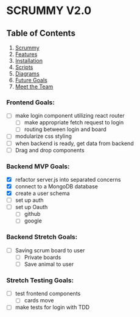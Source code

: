 # SCRUMMY V2.0

## Table of Contents
1. [Scrummy](#scrummy)
2. [Features](#features)
3. [Installation](#installation)
4. [Scripts](#scripts)
5. [Diagrams](#diagrams)
6. [Future Goals](#future-goals)
7. [Meet the Team](#meet-the-team)


### Frontend Goals:
- [ ] make login component utilizing react router
    - [ ] make appropriate fetch request to login
    - [ ] routing between login and board
- [ ] modularize css styling
- [ ] when backend is ready, get data from backend
- [ ] Drag and drop components

### Backend MVP Goals:
- [X] refactor server.js into separated concerns
- [X] connect to a MongoDB database
- [X] create a user schema
- [ ] set up auth
- [ ] set up Oauth
    - [ ] github
    - [ ] google
    
### Backend Stretch Goals:
- [ ] Saving scrum board to user
    - [ ] Private boards
    - [ ] Save animal to user
  
### Stretch Testing Goals:
- [ ] test frontend components 
    - [ ] cards move
- [ ] make tests for login with TDD